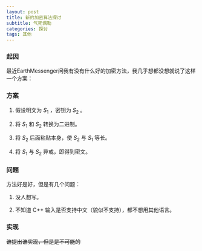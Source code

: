 ```yaml
---
layout: post
title: 新的加密算法探讨
subtitle: 气死偶勒
categories: 探讨
tags: 其他
---
```


### 起因

最近EarthMessenger问我有没有什么好的加密方法，我几乎想都没想就说了这样一个方案：

### 方案

1. 假设明文为 $S_1$ ，密钥为 $S_2$ 。

2. 将 $S_1$ 和 $S_2$ 转换为二进制。

3. 将 $S_2$ 后面粘贴本身，使 $S_2$ 与 $S_1$ 等长。

4. 将 $S_1$ 与 $S_2$ 异或，即得到密文。

### 问题

方法好是好，但是有几个问题：

1. 没人想写。

2. 不知道 C++ 输入是否支持中文（貌似不支持），都不想用其他语言。

### 实现


<del>谁提出谁实现，但是是不可能的</del>